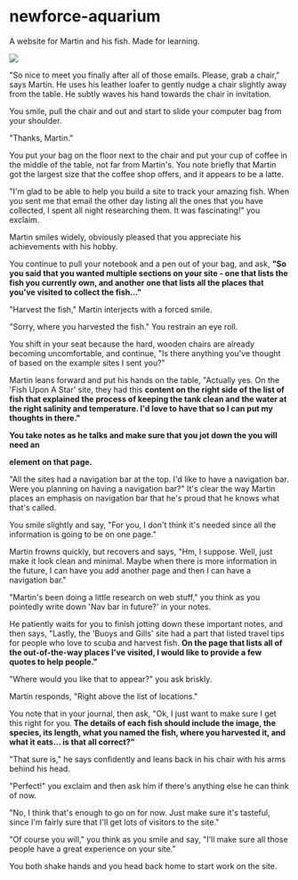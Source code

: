# newforce-aquarium
A website for Martin and his fish. Made for learning.

![](https://github.com/minidiscs/newforce-aquarium/raw/feat/database/sample/martins-fishes.gif)

"So nice to meet you finally after all of those emails. Please, grab a chair," says Martin. He uses his leather loafer to gently nudge a chair slightly away from the table. He subtly waves his hand towards the chair in invitation.

You smile, pull the chair and out and start to slide your computer bag from your shoulder.

"Thanks, Martin."

You put your bag on the floor next to the chair and put your cup of coffee in the middle of the table, not far from Martin's. You note briefly that Martin got the largest size that the coffee shop offers, and it appears to be a latte.

"I'm glad to be able to help you build a site to track your amazing fish. When you sent me that email the other day listing all the ones that you have collected, I spent all night researching them. It was fascinating!" you exclaim.

Martin smiles widely, obviously pleased that you appreciate his achievements with his hobby.

You continue to pull your notebook and a pen out of your bag, and ask, <b>"So you said that you wanted multiple sections on your site - one that lists the fish you currently own, and another one that lists all the places that you've visited to collect the fish..."</b>

"Harvest the fish," Martin interjects with a forced smile.

"Sorry, where you harvested the fish." You restrain an eye roll.

You shift in your seat because the hard, wooden chairs are already becoming uncomfortable, and continue, "Is there anything you've thought of based on the example sites I sent you?"

Martin leans forward and put his hands on the table, "Actually yes. On the 'Fish Upon A Star' site, they had this <b>content on the right side of the list of fish that explained the process of keeping the tank clean and the water at the right salinity and temperature. I'd love to have that so I can put my thoughts in there."

You take notes as he talks and make sure that you jot down the you will need an <aside> element on that page.</b>

"All the sites had a navigation bar at the top. I'd like to have a navigation bar. Were you planning on having a navigation bar?" It's clear the way Martin places an emphasis on navigation bar that he's proud that he knows what that's called.

You smile slightly and say, "For you, I don't think it's needed since all the information is going to be on one page."

Martin frowns quickly, but recovers and says, "Hm, I suppose. Well, just make it look clean and minimal. Maybe when there is more information in the future, I can have you add another page and then I can have a navigation bar."

"Martin's been doing a little research on web stuff," you think as you pointedly write down 'Nav bar in future?' in your notes.

He patiently waits for you to finish jotting down these important notes, and then says, "Lastly, the 'Buoys and Gills' site had a part that listed travel tips for people who love to scuba and harvest fish. <b>On the page that lists all of the out-of-the-way places I've visited, I would like to provide a few quotes to help people."</b>

"Where would you like that to appear?" you ask briskly.

Martin responds, "Right above the list of locations."

You note that in your journal, then ask, "Ok, I just want to make sure I get this right for you.<b> The details of each fish should include the image, the species, its length, what you named the fish, where you harvested it, and what it eats... is that all correct?"</b>

"That sure is," he says confidently and leans back in his chair with his arms behind his head.

"Perfect!" you exclaim and then ask him if there's anything else he can think of now.

"No, I think that's enough to go on for now. Just make sure it's tasteful, since I'm fairly sure that I'll get lots of visitors to the site."

"Of course you will," you think as you smile and say, "I'll make sure all those people have a great experience on your site."

You both shake hands and you head back home to start work on the site.

